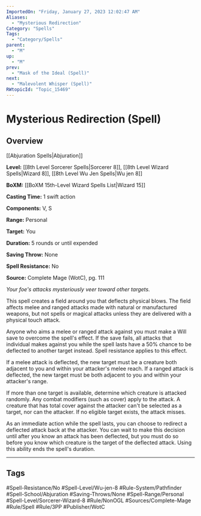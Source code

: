 ```yaml
---
ImportedOn: "Friday, January 27, 2023 12:02:47 AM"
Aliases:
  - "Mysterious Redirection"
Category: "Spells"
Tags:
  - "Category/Spells"
parent:
  - "M"
up:
  - "M"
prev:
  - "Mask of the Ideal (Spell)"
next:
  - "Malevolent Whisper (Spell)"
RWtopicId: "Topic_15469"
---
```

# Mysterious Redirection (Spell)
## Overview
[[Abjuration Spells|Abjuration]]

**Level:** [[8th Level Sorcerer Spells|Sorcerer 8]], [[8th Level Wizard Spells|Wizard 8]], [[8th Level Wu Jen Spells|Wu jen 8]]

**BoXM:** [[BoXM 15th-Level Wizard Spells List|Wizard 15]]

**Casting Time:** 1 swift action

**Components:** V, S

**Range:** Personal

**Target:** You

**Duration:** 5 rounds or until expended

**Saving Throw:** None

**Spell Resistance:** No

**Source:** Complete Mage (WotC), pg. 111

*Your foe's attacks mysteriously veer toward other targets.*

This spell creates a field around you that deflects physical blows. The field affects melee and ranged attacks made with natural or manufactured weapons, but not spells or magical attacks unless they are delivered with a physical touch attack.

Anyone who aims a melee or ranged attack against you must make a Will save to overcome the spell's effect. If the save fails, all attacks that individual makes against you while the spell lasts have a 50% chance to be deflected to another target instead. Spell resistance applies to this effect.

If a melee attack is deflected, the new target must be a creature both adjacent to you and within your attacker's melee reach. If a ranged attack is deflected, the new target must be both adjacent to you and within your attacker's range.

If more than one target is available, determine which creature is attacked randomly. Any combat modifiers (such as cover) apply to the attack. A creature that has total cover against the attacker can't be selected as a target, nor can the attacker. If no eligible target exists, the attack misses.

As an immediate action while the spell lasts, you can choose to redirect a deflected attack back at the attacker. You can wait to make this decision until after you know an attack has been deflected, but you must do so before you know which creature is the target of the deflected attack. Using this ability ends the spell's duration.


---
## Tags
#Spell-Resistance/No #Spell-Level/Wu-jen-8 #Rule-System/Pathfinder #Spell-School/Abjuration #Saving-Throws/None #Spell-Range/Personal #Spell-Level/Sorcerer-Wizard-8 #Rule/NonOGL #Sources/Complete-Mage #Rule/Spell #Rule/3PP #Publisher/WotC

